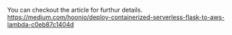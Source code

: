 You can checkout the article for furthur details.
https://medium.com/hoonio/deploy-containerized-serverless-flask-to-aws-lambda-c0eb87c1404d
